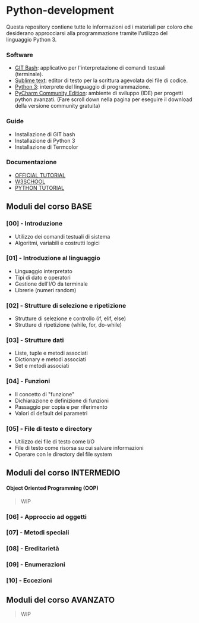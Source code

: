 # Python-development

Questa repository contiene tutte le informazioni ed i materiali per coloro che desiderano approcciarsi alla programmazione tramite l'utilizzo del linguaggio Python 3.

### Software

* [GIT Bash](https://git-scm.com/downloads): applicativo per l'interpretazione di comandi testuali (terminale).
* [Sublime text](https://www.sublimetext.com/): editor di testo per la scrittura agevolata dei file di codice.
* [Python 3](https://www.python.org/downloads/): interprete del linguaggio di programmazione.
* [PyCharm Community Edition](https://www.jetbrains.com/pycharm/): ambiente di sviluppo (IDE) per progetti python avanzati. (Fare scroll down nella pagina per eseguire il download della versione community gratuita)

### Guide

* Installazione di GIT bash
* Installazione di Python 3
* Installazione di Termcolor

### Documentazione

* [OFFICIAL TUTORIAL](https://docs.python.org/3/tutorial/index.html)
* [W3SCHOOL](https://www.w3schools.com/python/)
* [PYTHON TUTORIAL](https://www.pythontutorial.net/)

## Moduli del corso BASE

### [00] - Introduzione

* Utilizzo dei comandi testuali di sistema
* Algoritmi, variabili e costrutti logici

### [01] - Introduzione al linguaggio

* Linguaggio interpretato
* Tipi di dato e operatori
* Gestione dell'I/O da terminale
* Librerie (numeri random)

### [02] - Strutture di selezione e ripetizione

* Strutture di selezione e controllo (if, elif, else)
* Strutture di ripetizione (while, for, do-while)

### [03] - Strutture dati

* Liste, tuple e metodi associati
* Dictionary e metodi associati
* Set e metodi associati

### [04] - Funzioni

* Il concetto di "funzione"
* Dichiarazione e definizione di funzioni
* Passaggio per copia e per riferimento
* Valori di default dei parametri

### [05] - File di testo e directory

* Utilizzo dei file di testo come I/O
* File di testo come risorsa su cui salvare informazioni
* Operare con le directory del file system

## Moduli del corso INTERMEDIO
#### Object Oriented Programming (OOP)

> WIP

### [06] - Approccio ad oggetti
### [07] - Metodi speciali
### [08] - Ereditarietà
### [09] - Enumerazioni
### [10] - Eccezioni

## Moduli del corso AVANZATO

> WIP
